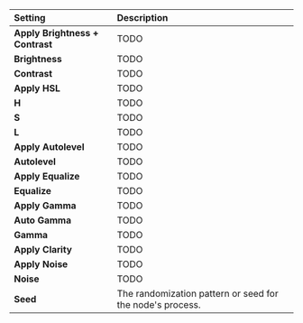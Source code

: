 | Setting                         | Description                                               |
| :------------------------------ | :-------------------------------------------------------- |
| **Apply Brightness + Contrast** | TODO                                                      |
| **Brightness**                  | TODO                                                      |
| **Contrast**                    | TODO                                                      |
| **Apply HSL**                   | TODO                                                      |
| **H**                           | TODO                                                      |
| **S**                           | TODO                                                      |
| **L**                           | TODO                                                      |
| **Apply Autolevel**             | TODO                                                      |
| **Autolevel**                   | TODO                                                      |
| **Apply Equalize**              | TODO                                                      |
| **Equalize**                    | TODO                                                      |
| **Apply Gamma**                 | TODO                                                      |
| **Auto Gamma**                  | TODO                                                      |
| **Gamma**                       | TODO                                                      |
| **Apply Clarity**               | TODO                                                      |
| **Apply Noise**                 | TODO                                                      |
| **Noise**                       | TODO                                                      |
| **Seed**                        | The randomization pattern or seed for the node's process. |
